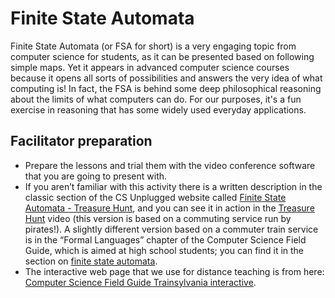# Finite State Automata

Finite State Automata (or FSA for short) is a very engaging topic from computer science for students, as it can be presented based on following simple maps.
Yet it appears in advanced computer science courses because it opens all sorts of possibilities and answers the very idea of what computing is!
In fact, the FSA is behind some deep philosophical reasoning about the limits of what computers can do.
For our purposes, it's a fun exercise in reasoning that has some widely used everyday applications.

## Facilitator preparation

- Prepare the lessons and trial them with the video conference software that you are going to present with.
- If you aren’t familiar with this activity there is a written description in the classic section of the CS Unplugged website called [Finite State Automata - Treasure Hunt](https://classic.csunplugged.org/activities/finite-state-automata/), and you can see it in action in the [Treasure Hunt](https://www.youtube.com/watch?v=8kagtp2gWhU) video (this version is based on a commuting service run by pirates!).
  A slightly different version based on a commuter train service is in the “Formal Languages” chapter of the Computer Science Field Guide, which is aimed at high school students; you can find it in the section on [finite state automata](https://www.csfieldguide.org.nz/en/chapters/formal-languages/finite-state-automata/).
- The interactive web page that we use for distance teaching is from here: [Computer Science Field Guide Trainsylvania interactive](https://www.csfieldguide.org.nz/en/interactives/trainsylvania/).
